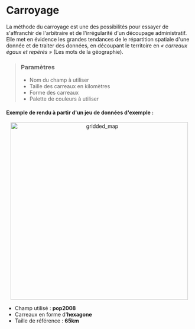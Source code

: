 # Carroyage

La méthode du carroyage est une des possibilités pour essayer de s'affranchir de l'arbitraire et de l'irrégularité d'un découpage administratif.  
Elle met en évidence les grandes tendances de le répartition spatiale d'une donnée et de traiter des données, en découpant le territoire en *« carreaux égaux et repérés »* (Les mots de la géographie).

> ### Paramètres
> * Nom du champ à utiliser
> * Taille des carreaux en kilomètres
> * Forme des carreaux
> * Palette de couleurs à utiliser

#### Exemple de rendu à partir d'un jeu de données d'exemple :

<p style="text-align: center;">
<img src="/img/gridded.png" alt="gridded_map" style="width: 480px;"/>
</p>

- Champ utilisé : **pop2008**
- Carreaux en forme d'**hexagone**
- Taille de référence : **65km**
